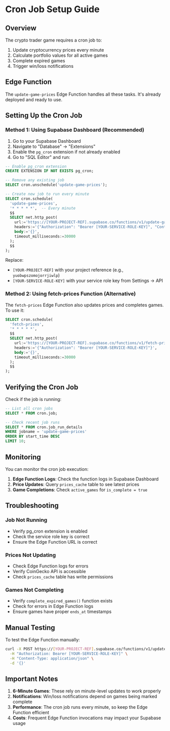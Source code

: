 # Cron Job Setup Guide

## Overview

The crypto trader game requires a cron job to:
1. Update cryptocurrency prices every minute
2. Calculate portfolio values for all active games
3. Complete expired games
4. Trigger win/loss notifications

## Edge Function

The `update-game-prices` Edge Function handles all these tasks. It's already deployed and ready to use.

## Setting Up the Cron Job

### Method 1: Using Supabase Dashboard (Recommended)

1. Go to your Supabase Dashboard
2. Navigate to "Database" → "Extensions"
3. Enable the `pg_cron` extension if not already enabled
4. Go to "SQL Editor" and run:

```sql
-- Enable pg_cron extension
CREATE EXTENSION IF NOT EXISTS pg_cron;

-- Remove any existing job
SELECT cron.unschedule('update-game-prices');

-- Create new job to run every minute
SELECT cron.schedule(
  'update-game-prices',
  '* * * * *',  -- Every minute
  $$
  SELECT net.http_post(
    url:='https://[YOUR-PROJECT-REF].supabase.co/functions/v1/update-game-prices',
    headers:='{"Authorization": "Bearer [YOUR-SERVICE-ROLE-KEY]", "Content-Type": "application/json"}',
    body:='{}',
    timeout_milliseconds:=30000
  );
  $$
);
```

Replace:
- `[YOUR-PROJECT-REF]` with your project reference (e.g., `yuobwpszomojorrjiwlp`)
- `[YOUR-SERVICE-ROLE-KEY]` with your service role key from Settings → API

### Method 2: Using fetch-prices Function (Alternative)

The `fetch-prices` Edge Function also updates prices and completes games. To use it:

```sql
SELECT cron.schedule(
  'fetch-prices',
  '* * * * *',
  $$
  SELECT net.http_post(
    url:='https://[YOUR-PROJECT-REF].supabase.co/functions/v1/fetch-prices',
    headers:='{"Authorization": "Bearer [YOUR-SERVICE-ROLE-KEY]"}',
    body:='{}',
    timeout_milliseconds:=30000
  );
  $$
);
```

## Verifying the Cron Job

Check if the job is running:

```sql
-- List all cron jobs
SELECT * FROM cron.job;

-- Check recent job runs
SELECT * FROM cron.job_run_details 
WHERE jobname = 'update-game-prices' 
ORDER BY start_time DESC 
LIMIT 10;
```

## Monitoring

You can monitor the cron job execution:

1. **Edge Function Logs**: Check the function logs in Supabase Dashboard
2. **Price Updates**: Query `prices_cache` table to see latest prices
3. **Game Completions**: Check `active_games` for `is_complete = true`

## Troubleshooting

### Job Not Running
- Verify pg_cron extension is enabled
- Check the service role key is correct
- Ensure the Edge Function URL is correct

### Prices Not Updating
- Check Edge Function logs for errors
- Verify CoinGecko API is accessible
- Check `prices_cache` table has write permissions

### Games Not Completing
- Verify `complete_expired_games()` function exists
- Check for errors in Edge Function logs
- Ensure games have proper `ends_at` timestamps

## Manual Testing

To test the Edge Function manually:

```bash
curl -X POST https://[YOUR-PROJECT-REF].supabase.co/functions/v1/update-game-prices \
  -H "Authorization: Bearer [YOUR-SERVICE-ROLE-KEY]" \
  -H "Content-Type: application/json" \
  -d '{}'
```

## Important Notes

1. **6-Minute Games**: These rely on minute-level updates to work properly
2. **Notifications**: Win/loss notifications depend on games being marked complete
3. **Performance**: The cron job runs every minute, so keep the Edge Function efficient
4. **Costs**: Frequent Edge Function invocations may impact your Supabase usage 